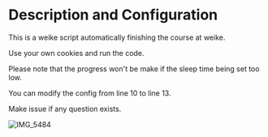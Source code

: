 # Description and Configuration
This is a weike script automatically finishing the course at weike.

Use your own cookies and run the code.

Please note that the progress won't be make if the sleep time being set too low.

You can modify the config from line 10 to line 13.

Make issue if any question exists.

![IMG_5484](https://user-images.githubusercontent.com/77989499/230560326-daf99d7c-f944-4963-94f9-465ae685432a.PNG)
